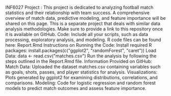 INF6027 Project : This project is dedicated to analyzing football match statistics and their relationship with team success. A comprehensive overview of match data, predictive modeling, and feature importance will be shared on this page.
This is a separate project that deals with similar data analysis methodologies. Make sure to provide a link to this repository once it is available on GitHub.
Code: Include all your scripts, such as data processing, exploratory analysis, and modeling. 
R code files can be found here: Report.Rmd
Instructions on Running the Code: 
Install required R packages: install.packages(c("ggplot2", "randomForest", "caret"))
Load Data: data <- read.csv("matches.csv")
Run the analysis by following the steps outlined in the Report.Rmd file.
Information Provided on GitHub:
Match Data: Uploaded the dataset matches.csv containing variables such as goals, shots, passes, and player statistics for analysis.
Visualizations: Plots generated by ggplot2 for examining distributions, correlations, and comparisons.
Modeling: Code for logistic regression and random forest models to predict match outcomes and assess feature importance.
